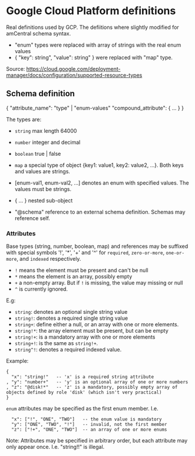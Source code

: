 Google Cloud Platform definitions
=================================

Real definitions used by GCP.
The defiitions where slightly modified for amCentral schema syntax.

* "enum" types were replaced with array of strings with the real enum values
* { "key": string", "value": string" } were replaced with "map" type.

Source:
https://cloud.google.com/deployment-manager/docs/configuration/supported-resource-types


## Schema definition

{
  "attribute_name": "type" | "enum-values"
  "compound_attribute": {
     ...
  }
}

The types are:
* `string`    max length 64000
* `number`    integer and decimal
* `boolean`   true | false
* `map`       a special type of object {key1: value1, key2: value2, ...}.
              Both keys and values are strings.


* \[enum-val1, enum-val2, ...\] denotes an enum with specified values.
             The values must be strings.
* { ... }    nested sub-object
* "@schema"  reference to an external schema definition.
             Schemas may reference self.

### Attributes


Base types (string, number, boolean, map) and references may be suffixed
with special symbols '!', '*', '+' and '^' for `required`, `zero-or-more`,
`one-or-more`, and `indexed` respectively.

* `!` means the element must be present and can't be null
* `*` means the element is an array, possibly empty
* `+` a non-empty array. But if `!` is missing, the value may missing or null
* `^` is currently ignored.

E.g:
- `string`:   denotes an optional single string value
- `string!`:  denotes a required single string value
- `string+`:  define either a null, or an array with one or more elements.
- `string!*`: the array element must be present, but can be empty
- `string!+`: is a mandatory array with one or more elements
- `string+!`: is the same as `string!+`.
- `string^!`: denotes a required indexed value.

Example:
```
{
  "x": "string!"   -- 'x' is a required string attribute
, "y": "number+"   -- 'y' is an optional array of one or more numbers
, "z": "@disk!*"   -- 'z' is a mandatory, possibly empty array of objects defined by role 'disk' (which isn't very practical)
}
```

`enum` attributes may be specified as the first enum member. I.e.
```
  "x": ["!", "ONE", "TWO"]   -- the enum value is mandatory
  "y": ["ONE", "TWO", "!"]   -- invalid, not the first member
  "z": ["!+", "ONE", "TWO"]  -- an array of one or more enums
```

Note:
Attributes may be specified in arbitrary order, but each attribute may
only appear once. I.e. "string!!" is illegal.
